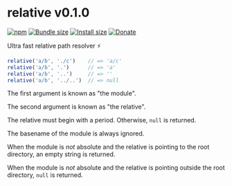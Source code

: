 # relative v0.1.0

[![npm](https://img.shields.io/npm/v/@cush/relative.svg)](https://www.npmjs.com/package/@cush/relative)
[![Bundle size](https://badgen.net/bundlephobia/min/@cush/relative)](https://bundlephobia.com/result?p=@cush/relative)
[![Install size](https://packagephobia.now.sh/badge?p=@cush/relative)](https://packagephobia.now.sh/result?p=@cush/relative)
[![Donate](https://img.shields.io/badge/Donate-PayPal-green.svg)](https://paypal.me/alecdotbiz)

Ultra fast relative path resolver ⚡️

```js
relative('a/b', './c')    // => 'a/c'
relative('a/b', '.')      // => 'a'
relative('a/b', '..')     // => ''
relative('a/b', '../..')  // => null
```

The first argument is known as "the module".

The second argument is known as "the relative".

The relative must begin with a period. Otherwise, `null` is returned.

The basename of the module is always ignored.

When the module is *not* absolute and the relative is pointing to the root directory, an empty string is returned.

When the module is *not* absolute and the relative is pointing outside the root directory, `null` is returned.

